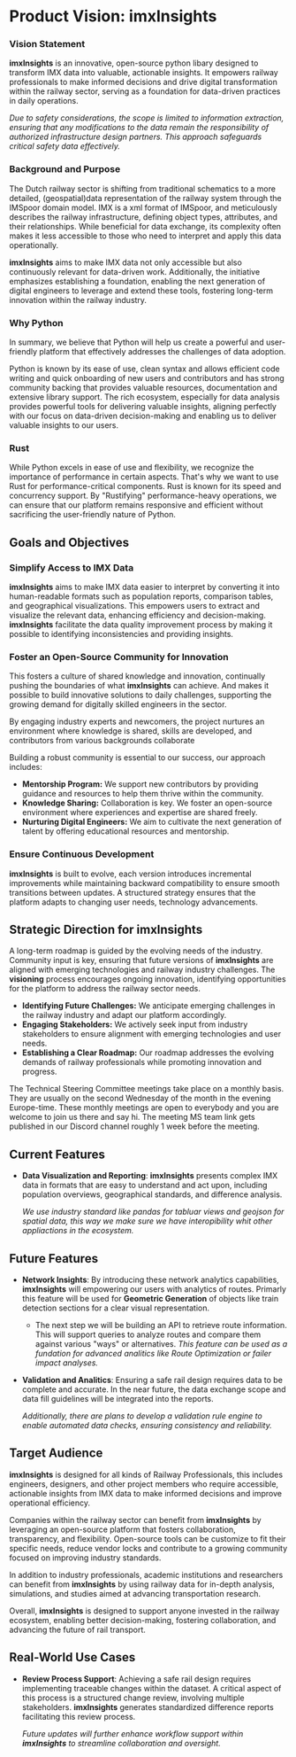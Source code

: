 # Product Vision: imxInsights

### Vision Statement
**imxInsights** is an innovative, open-source python libary designed to transform IMX data into valuable, actionable insights. It empowers railway professionals to make informed decisions and drive digital transformation within the railway sector, serving as a foundation for data-driven practices in daily operations.

*Due to safety considerations, the scope is limited to information extraction, ensuring that any modifications to the data remain the responsibility of authorized infrastructure design partners. This approach safeguards critical safety data effectively.*

### Background and Purpose
The Dutch railway sector is shifting from traditional schematics to a more detailed, (geospatial)data representation of the railway system through the IMSpoor domain model. IMX is a xml format of IMSpoor, and meticulously describes the railway infrastructure, defining object types, attributes, and their relationships. While beneficial for data exchange, its complexity often makes it less accessible to those who need to interpret and apply this data operationally.

**imxInsights** aims to make IMX data not only accessible but also continuously relevant for data-driven work. Additionally, the initiative emphasizes establishing a foundation, enabling the next generation of digital engineers to leverage and extend these tools, fostering long-term innovation within the railway industry.


### Why Python
In summary, we believe that Python will help us create a powerful and user-friendly platform that effectively addresses the challenges of data adoption.

Python is known by its ease of use, clean syntax and allows efficient code writing and quick onboarding of new users and contributors and has strong community backing that provides valuable resources, documentation and extensive library support. The rich ecosystem, especially for data analysis provides powerful tools for delivering valuable insights, aligning perfectly with our focus on data-driven decision-making and enabling us to deliver valuable insights to our users.


### Rust
While Python excels in ease of use and flexibility, we recognize the importance of performance in certain aspects. 
That's why we want to use Rust for performance-critical components. Rust is known for its speed and concurrency support. 
By "Rustifying" performance-heavy operations, we can ensure that our platform remains responsive and efficient without sacrificing the user-friendly nature of Python.


## Goals and Objectives

### Simplify Access to IMX Data

**imxInsights** aims to make IMX data easier to interpret by converting it into human-readable formats such as population reports, comparison tables, and geographical visualizations. This empowers users to extract and visualize the relevant data, enhancing efficiency and decision-making. **imxInsights** facilitate the data quality improvement process by making it possible to identifying inconsistencies and providing insights.


### Foster an Open-Source Community for Innovation

This fosters a culture of shared knowledge and innovation, continually pushing the boundaries of what **imxInsights** can achieve. And makes it possible to build innovative solutions to daily challenges, supporting the growing demand for digitally skilled engineers in the sector.

By engaging industry experts and newcomers, the project nurtures an environment where knowledge is shared, skills are developed, and contributors from various backgrounds collaborate 

Building a robust community is essential to our success, our approach includes:

- **Mentorship Program:** We support new contributors by providing guidance and resources to help them thrive within the community.
- **Knowledge Sharing:** Collaboration is key. We foster an open-source environment where experiences and expertise are shared freely.
- **Nurturing Digital Engineers:** We aim to cultivate the next generation of talent by offering educational resources and mentorship.


### Ensure Continuous Development 

**imxInsights** is built to evolve, each version introduces incremental improvements while maintaining backward compatibility to ensure smooth transitions between updates.
A structured strategy ensures that the platform adapts to changing user needs, technology advancements.

## Strategic Direction for imxInsights

A long-term roadmap is guided by the evolving needs of the industry. Community input is key, ensuring that future versions of **imxInsights** are aligned with emerging technologies and railway industry challenges. The **visioning** process encourages ongoing innovation, identifying opportunities for the platform to address the railway sector needs.

- **Identifying Future Challenges:** We anticipate emerging challenges in the railway industry and adapt our platform accordingly.
- **Engaging Stakeholders:** We actively seek input from industry stakeholders to ensure alignment with emerging technologies and user needs.
- **Establishing a Clear Roadmap:** Our roadmap addresses the evolving demands of railway professionals while promoting innovation and progress.


The Technical Steering Committee meetings take place on a monthly basis. 
They are usually on the second Wednesday of the month in the evening Europe-time.
These monthly meetings are open to everybody and you are welcome to join us there and say hi. 
The meeting MS team link gets published in our Discord channel roughly 1 week before the meeting.


## Current Features

- **Data Visualization and Reporting**: **imxInsights** presents complex IMX data in formats that are easy to understand and act upon, including population overviews, geographical standards, and difference analysis. 

    *We use industry standard like pandas for tabluar views and geojson for spatial data, this way we make sure we have interopibility whit other appliactions in the ecosystem.*

## Future Features

- **Network Insights**: By introducing these network analytics capabilities, **imxInsights** will empowering our users with analytics of routes. Primarly this feature will be used for **Geometric Generation** of objects like train detection sections for a clear visual representation.
 
    - The next step we will be building an API to retrieve route information. This will support queries to analyze routes and compare them against various "ways" or alternatives. *This feature can be used as a fundation for advanced analitics like Route Optimization or failer impact analyses.*

- **Validation and Analitics**: Ensuring a safe rail design requires data to be complete and accurate. In the near future, the data exchange scope and data fill guidelines will be integrated into the reports. 

    *Additionally, there are plans to develop a validation rule engine to enable automated data checks, ensuring consistency and reliability.*




## Target Audience

**imxInsights** is designed for all kinds of Railway Professionals, this includes engineers, designers, and other project members who require accessible, actionable insights from IMX data to make informed decisions and improve operational efficiency.

Companies within the railway sector can benefit from **imxInsights** by leveraging an open-source platform that fosters collaboration, transparency, and flexibility. Open-source tools can be customize to fit their specific needs, reduce vendor locks and contribute to a growing community focused on improving industry standards. 

In addition to industry professionals, academic institutions and researchers can benefit from **imxInsights** by using railway data for in-depth analysis, simulations, and studies aimed at advancing transportation research.

Overall, **imxInsights** is designed to support anyone invested in the railway ecosystem, enabling better decision-making, fostering collaboration, and advancing the future of rail transport.

## Real-World Use Cases
- **Review Process Support**: Achieving a safe rail design requires implementing traceable changes within the dataset. A critical aspect of this process is a structured change review, involving multiple stakeholders. **imxInsights** generates standardized difference reports facilitating this review process. 

   *Future updates will further enhance workflow support within **imxInsights** to streamline collaboration and oversight.*
